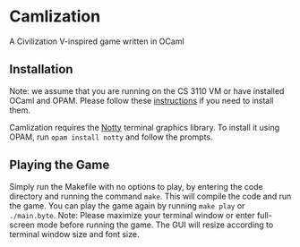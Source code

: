 # Camlization
A Civilization V-inspired game written in OCaml

## Installation

Note: we assume that you are running on the CS 3110 VM or have installed OCaml and OPAM.  Please follow these [instructions](http://www.cs.cornell.edu/Courses/cs3110/2016fa/install.html) if you need to install them.

Camlization requires the [Notty](https://github.com/pqwy/notty) terminal graphics library.  To install it using OPAM, run `opam install notty` and follow the prompts.

## Playing the Game
Simply run the Makefile with no options to play, by entering the code directory and running the command `make`.  This will compile the code and run the game.  You can play the game again by running `make play` or `./main.byte`.
Note: Please maximize your terminal window or enter full-screen mode before running the game.  The GUI will resize according to terminal window size and font size.
